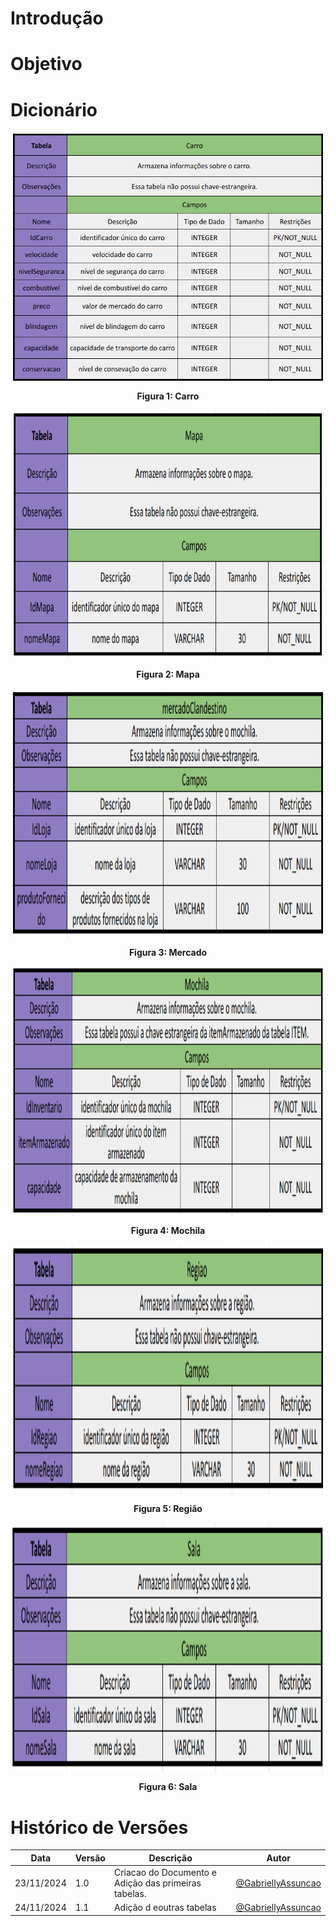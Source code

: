 # Introdução
# Objetivo
# Dicionário

<div align="center">
  <img align="center" src="https://raw.githubusercontent.com/SBD1/2024.2-Cyberpunk/refs/heads/docs/docs/assets/dd-carro.png" alt="carro" width="500" height="400">
  <p><b>Figura 1: Carro</b></p> 
</div>

<div align="center">
  <img align="center" src="https://raw.githubusercontent.com/SBD1/2024.2-Cyberpunk/refs/heads/docs/docs/assets/dd-mapa.png" alt="mapa" width="500" height="400">
  <p><b>Figura 2: Mapa</b></p> 
</div>

<div align="center">
  <img align="center" src="https://raw.githubusercontent.com/SBD1/2024.2-Cyberpunk/refs/heads/docs/docs/assets/dd-mercado.png" alt="mapa" width="500" height="400">
  <p><b>Figura 3: Mercado</b></p> 
</div>

<div align="center">
  <img align="center" src="https://raw.githubusercontent.com/SBD1/2024.2-Cyberpunk/refs/heads/docs/docs/assets/dd-mochila.png" alt="mapa" width="500" height="400">
  <p><b>Figura 4: Mochila</b></p> 
</div>

<div align="center">
  <img align="center" src="https://raw.githubusercontent.com/SBD1/2024.2-Cyberpunk/refs/heads/docs/docs/assets/dd-regiao.png" alt="mapa" width="500" height="400">
  <p><b>Figura 5: Região</b></p> 
</div>

<div align="center">
  <img align="center" src="https://raw.githubusercontent.com/SBD1/2024.2-Cyberpunk/refs/heads/docs/docs/assets/dd-sala.png" alt="mapa" width="500" height="400">
  <p><b>Figura 6: Sala</b></p> 
</div>


# Histórico de Versões
| Data       | Versão | Descrição   | Autor     |
| ---------- | ------ | ----------- | --------- |
| 23/11/2024 | 1.0   | Criacao do Documento e Adição das primeiras tabelas. | [@GabriellyAssuncao](https://github.com/GabriellyAssuncao) |
| 24/11/2024 | 1.1   | Adição d eoutras tabelas | [@GabriellyAssuncao](https://github.com/GabriellyAssuncao) |
